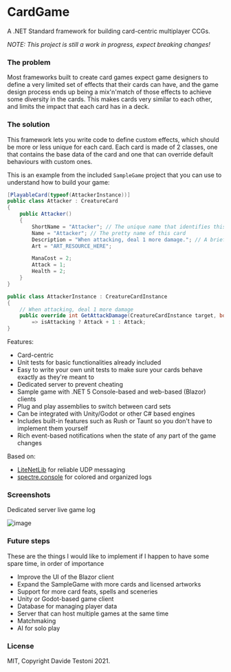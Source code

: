 # CardGame
A .NET Standard framework for building card-centric multiplayer CCGs.

*NOTE: This project is still a work in progress, expect breaking changes!*

### The problem
Most frameworks built to create card games expect game designers to define a very limited set of effects that their cards can have, and the game design process ends up being a mix'n'match of those effects to achieve some diversity in the cards. This makes cards very similar to each other, and limits the impact that each card has in a deck.

### The solution
This framework lets you write code to define custom effects, which should be more or less unique for each card. Each card is made of 2 classes, one that contains the base data of the card and one that can override default behaviours with custom ones.

This is an example from the included `SampleGame` project that you can use to understand how to build your game:
```cs
[PlayableCard(typeof(AttackerInstance))]
public class Attacker : CreatureCard
{
    public Attacker()
    {
        ShortName = "Attacker"; // The unique name that identifies this card
        Name = "Attacker"; // The pretty name of this card
        Description = "When attacking, deal 1 more damage."; // A brief description of the effects of the card.
        Art = "ART_RESOURCE_HERE";

        ManaCost = 2;
        Attack = 1;
        Health = 2;
    }
}

public class AttackerInstance : CreatureCardInstance
{
    // When attacking, deal 1 more damage
    public override int GetAttackDamage(CreatureCardInstance target, bool isAttacking)
        => isAttacking ? Attack + 1 : Attack;
}
```

Features:
- Card-centric
- Unit tests for basic functionalities already included
- Easy to write your own unit tests to make sure your cards behave exactly as they're meant to
- Dedicated server to prevent cheating
- Sample game with .NET 5 Console-based and web-based (Blazor) clients
- Plug and play assemblies to switch between card sets
- Can be integrated with Unity/Godot or other C# based engines
- Includes built-in features such as Rush or Taunt so you don't have to implement them yourself
- Rich event-based notifications when the state of any part of the game changes

Based on:
- [LiteNetLib](https://github.com/RevenantX/LiteNetLib) for reliable UDP messaging
- [spectre.console](https://github.com/spectreconsole/spectre.console) for colored and organized logs

### Screenshots
Dedicated server live game log

![image](https://user-images.githubusercontent.com/50030666/118831410-0ca05d80-b8c0-11eb-83d4-51ea82452d02.png)

### Future steps
These are the things I would like to implement if I happen to have some spare time, in order of importance
- Improve the UI of the Blazor client
- Expand the SampleGame with more cards and licensed artworks
- Support for more card feats, spells and sceneries
- Unity or Godot-based game client
- Database for managing player data
- Server that can host multiple games at the same time
- Matchmaking
- AI for solo play

### License
MIT, Copyright Davide Testoni 2021.
